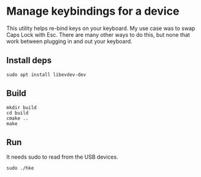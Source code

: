 # Manage keybindings for a device
This utility helps re-bind keys on your keyboard. My use case was to swap Caps Lock with Esc.
There are many other ways to do this, but none that work between plugging in and out your keyboard.

## Install deps

```
sudo apt install libevdev-dev
```

## Build
```
mkdir build
cd build
cmake ..
make
```

## Run
It needs sudo to read from the USB devices.

```
sudo ./hke
```
